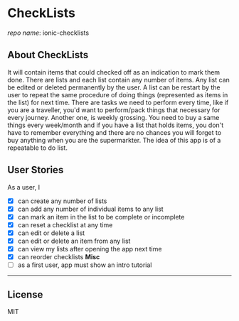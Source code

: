 # CheckLists
_repo name_: ionic-checklists

## About CheckLists
It will contain items that could checked off as an indication to mark them done. There are lists and each list  contain any number of items. Any list can be edited or deleted permanently by the user. A list can be restart by the user to repeat the same procedure of doing things (represented as items in the list) for next time. There are tasks we need to perform every time, like if you are a traveller, you'd want to perform/pack things that necessary for every journey. Another one, is weekly grossing. You need to buy a same things every week/month and if you have a list that holds items, you don't have to remember everything and there are no chances you will forget to buy anything when you are the supermarkter. The idea of this app is of a repeatable to do list.

## User Stories
As a user, I
- [X] can create any number of lists
- [X] can add any number of individual items to any list
- [X] can mark an item in the list to be complete or incomplete
- [X] can reset a checklist at any time
- [X] can edit or delete a list
- [X] can edit or delete an item from any list
- [X] can view my lists after opening the app next time
- [X] can reorder checklists
**Misc**
- [ ] as a first user, app must show an intro tutorial 

---

## License
MIT
